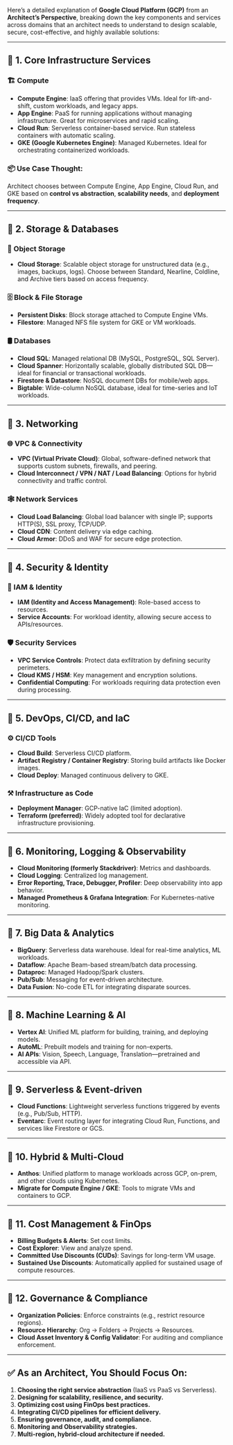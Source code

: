 Here’s a detailed explanation of **Google Cloud Platform (GCP)** from an **Architect’s Perspective**, breaking down the key components and services across domains that an architect needs to understand to design scalable, secure, cost-effective, and highly available solutions:

---

## 🔷 1. **Core Infrastructure Services**

### 🏗️ Compute

* **Compute Engine**: IaaS offering that provides VMs. Ideal for lift-and-shift, custom workloads, and legacy apps.
* **App Engine**: PaaS for running applications without managing infrastructure. Great for microservices and rapid scaling.
* **Cloud Run**: Serverless container-based service. Run stateless containers with automatic scaling.
* **GKE (Google Kubernetes Engine)**: Managed Kubernetes. Ideal for orchestrating containerized workloads.

### 📦 Use Case Thought:

Architect chooses between Compute Engine, App Engine, Cloud Run, and GKE based on **control vs abstraction**, **scalability needs**, and **deployment frequency**.

---

## 🔷 2. **Storage & Databases**

### 📁 Object Storage

* **Cloud Storage**: Scalable object storage for unstructured data (e.g., images, backups, logs). Choose between Standard, Nearline, Coldline, and Archive tiers based on access frequency.

### 🗄️ Block & File Storage

* **Persistent Disks**: Block storage attached to Compute Engine VMs.
* **Filestore**: Managed NFS file system for GKE or VM workloads.

### 🛢️ Databases

* **Cloud SQL**: Managed relational DB (MySQL, PostgreSQL, SQL Server).
* **Cloud Spanner**: Horizontally scalable, globally distributed SQL DB—ideal for financial or transactional workloads.
* **Firestore & Datastore**: NoSQL document DBs for mobile/web apps.
* **Bigtable**: Wide-column NoSQL database, ideal for time-series and IoT workloads.

---

## 🔷 3. **Networking**

### 🌐 VPC & Connectivity

* **VPC (Virtual Private Cloud)**: Global, software-defined network that supports custom subnets, firewalls, and peering.
* **Cloud Interconnect / VPN / NAT / Load Balancing**: Options for hybrid connectivity and traffic control.

### 🕸️ Network Services

* **Cloud Load Balancing**: Global load balancer with single IP; supports HTTP(S), SSL proxy, TCP/UDP.
* **Cloud CDN**: Content delivery via edge caching.
* **Cloud Armor**: DDoS and WAF for secure edge protection.

---

## 🔷 4. **Security & Identity**

### 🔐 IAM & Identity

* **IAM (Identity and Access Management)**: Role-based access to resources.
* **Service Accounts**: For workload identity, allowing secure access to APIs/resources.

### 🛡️ Security Services

* **VPC Service Controls**: Protect data exfiltration by defining security perimeters.
* **Cloud KMS / HSM**: Key management and encryption solutions.
* **Confidential Computing**: For workloads requiring data protection even during processing.

---

## 🔷 5. **DevOps, CI/CD, and IaC**

### ⚙️ CI/CD Tools

* **Cloud Build**: Serverless CI/CD platform.
* **Artifact Registry / Container Registry**: Storing build artifacts like Docker images.
* **Cloud Deploy**: Managed continuous delivery to GKE.

### ⚒️ Infrastructure as Code

* **Deployment Manager**: GCP-native IaC (limited adoption).
* **Terraform (preferred)**: Widely adopted tool for declarative infrastructure provisioning.

---

## 🔷 6. **Monitoring, Logging & Observability**

* **Cloud Monitoring (formerly Stackdriver)**: Metrics and dashboards.
* **Cloud Logging**: Centralized log management.
* **Error Reporting, Trace, Debugger, Profiler**: Deep observability into app behavior.
* **Managed Prometheus & Grafana Integration**: For Kubernetes-native monitoring.

---

## 🔷 7. **Big Data & Analytics**

* **BigQuery**: Serverless data warehouse. Ideal for real-time analytics, ML workloads.
* **Dataflow**: Apache Beam-based stream/batch data processing.
* **Dataproc**: Managed Hadoop/Spark clusters.
* **Pub/Sub**: Messaging for event-driven architecture.
* **Data Fusion**: No-code ETL for integrating disparate sources.

---

## 🔷 8. **Machine Learning & AI**

* **Vertex AI**: Unified ML platform for building, training, and deploying models.
* **AutoML**: Prebuilt models and training for non-experts.
* **AI APIs**: Vision, Speech, Language, Translation—pretrained and accessible via API.

---

## 🔷 9. **Serverless & Event-driven**

* **Cloud Functions**: Lightweight serverless functions triggered by events (e.g., Pub/Sub, HTTP).
* **Eventarc**: Event routing layer for integrating Cloud Run, Functions, and services like Firestore or GCS.

---

## 🔷 10. **Hybrid & Multi-Cloud**

* **Anthos**: Unified platform to manage workloads across GCP, on-prem, and other clouds using Kubernetes.
* **Migrate for Compute Engine / GKE**: Tools to migrate VMs and containers to GCP.

---

## 🔷 11. **Cost Management & FinOps**

* **Billing Budgets & Alerts**: Set cost limits.
* **Cost Explorer**: View and analyze spend.
* **Committed Use Discounts (CUDs)**: Savings for long-term VM usage.
* **Sustained Use Discounts**: Automatically applied for sustained usage of compute resources.

---

## 🔷 12. **Governance & Compliance**

* **Organization Policies**: Enforce constraints (e.g., restrict resource regions).
* **Resource Hierarchy**: Org → Folders → Projects → Resources.
* **Cloud Asset Inventory & Config Validator**: For auditing and compliance enforcement.

---

## ✅ As an Architect, You Should Focus On:

1. **Choosing the right service abstraction** (IaaS vs PaaS vs Serverless).
2. **Designing for scalability, resilience, and security.**
3. **Optimizing cost using FinOps best practices.**
4. **Integrating CI/CD pipelines for efficient delivery.**
5. **Ensuring governance, audit, and compliance.**
6. **Monitoring and Observability strategies.**
7. **Multi-region, hybrid-cloud architecture if needed.**

